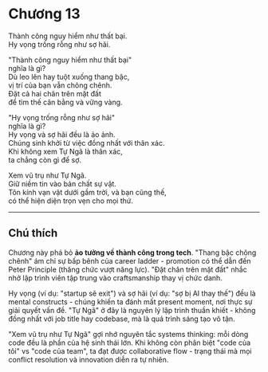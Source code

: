 # Chương 13  

Thành công nguy hiểm như thất bại.  
Hy vọng trống rỗng như sợ hãi.  

"Thành công nguy hiểm như thất bại"  
nghĩa là gì?  
Dù leo lên hay tuột xuống thang bậc,  
vị trí của bạn vẫn chông chênh.  
Đặt cả hai chân trên mặt đất  
để tìm thế cân bằng và vững vàng.  

"Hy vọng trống rỗng như sợ hãi"  
nghĩa là gì?  
Hy vọng và sợ hãi đều là ảo ảnh.  
Chúng sinh khởi từ việc đồng nhất với thân xác.  
Khi không xem Tự Ngã là thân xác,  
ta chẳng còn gì để sợ.  

Xem vũ trụ như Tự Ngã.  
Giữ niềm tin vào bản chất sự vật.  
Tôn kính vạn vật dưới gầm trời, và bạn cũng thế,  
có thể hiện diện trọn vẹn cho mọi thứ.  

---

## Chú thích  

Chương này phá bỏ **ảo tưởng về thành công trong tech**. "Thang bậc chông chênh" ám chỉ sự bấp bênh của career ladder - promotion có thể dẫn đến Peter Principle (thăng chức vượt năng lực). "Đặt chân trên mặt đất" nhắc nhở lập trình viên tập trung vào craftsmanship thay vị chức danh.  

Hy vọng (ví dụ: "startup sẽ exit") và sợ hãi (ví dụ: "sợ bị AI thay thế") đều là mental constructs - chúng khiến ta đánh mất present moment, nơi thực sự giải quyết vấn đề. "Tự Ngã" ở đây là nguyên lý lập trình thuần khiết - không đồng nhất với job title hay codebase, mà là quá trình sáng tạo vô tận.  

"Xem vũ trụ như Tự Ngã" gợi nhớ nguyên tắc systems thinking: mỗi dòng code đều là phần của hệ sinh thái lớn. Khi không còn phân biệt "code của tôi" vs "code của team", ta đạt được collaborative flow - trạng thái mà mọi conflict resolution và innovation diễn ra tự nhiên. 
